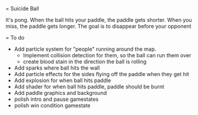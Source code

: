 = Suicide Ball 

It's pong. When the ball hits your paddle, the paddle gets shorter. When you miss, the paddle gets longer. 
The goal is to disappear before your opponent

= To do

*   Add particle system for "people" running around the map.
    *   Implement collision detection for them, so the ball can run them over
    *   create blood stain in the direction the ball is rolling
*   Add sparks where ball hits the wall
*   Add particle effects for the sides flying off the paddle when they get hit
*   Add explosion for when ball hits paddle
*   Add shader for when ball hits paddle, paddle should be burnt
*   Add paddle graphics and background
*   polish intro and pause gamestates
*   polish win condition gamestate

